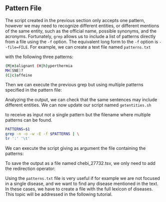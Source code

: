 <script>
import Execute from "$components/Execute.svelte";
</script>

## Pattern File

The script created in the previous section only accepts one pattern, however
we may need to recognize different entities, or different mentions of the
same entity, such as the official name, possible synonyms, and the acronyms.
Fortunately, `grep` allows us to include a list of patterns directly from a file
using the `-f` option. The equivalent long form to the `-f` option is `--file=FILE`.
For example, we can create a text file named `patterns.txt`

<Execute command="nano patterns.txt" />

with the following three patterns:

```bash
(M|m)alignant (H|h)yperthermia
MH[SNE]?
(C|c)affeine
```

Then we can execute the previous grep but using multiple patterns specified in the pattern file:

<Execute command="grep -n -o -w -E -f patterns.txt chebi_27732_sentences.txt" />

Analyzing the output, we can check that the same sentences may include
different entities.
We can now update our script named `getentities.sh`

<Execute command="nano getentities.sh" />

to receive as input not a single pattern but the filename where multiple patterns can be found.

```bash
PATTERNS=$1
grep -n -o -w -E -f $PATTERNS | \
tr ':' '\t'
```

We can execute the script giving as argument the file containing the patterns:

<Execute command="./getentities.sh patterns.txt < chebi_27732_sentences.txt" />

To save the output as a file named chebi_27732.tsv, we only need to add
the redirection operator:

<Execute command="./getentities.sh patterns.txt < chebi_27732_sentences.txt > chebi_27732.tsv" />

Using the `patterns.txt` file is very useful if for example we are not focused
in a single disease, and we want to find any disease mentioned in the text.
In these cases, we have to create a file with the full lexicon of diseases. This
topic will be addressed in the following tutorial.
